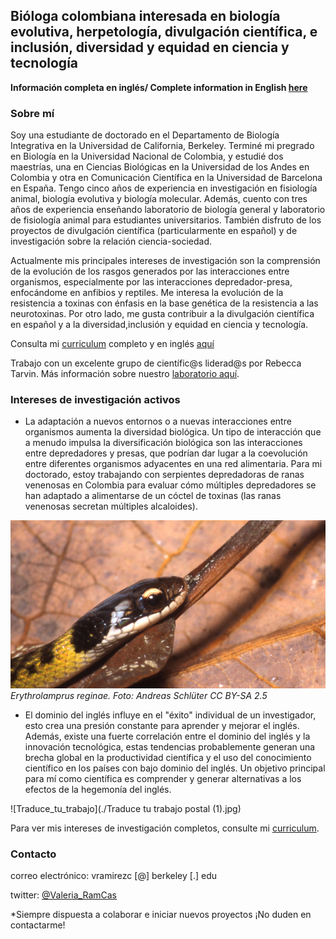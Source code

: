 
## Bióloga colombiana interesada en biología evolutiva, herpetología, divulgación científica, e inclusión, diversidad y equidad en ciencia y tecnología

**Información completa en inglés/ Complete information in English [here](../index.md)**

### Sobre mí

Soy una estudiante de doctorado en el Departamento de Biología Integrativa en la Universidad de California, Berkeley. Terminé mi pregrado en Biología en la Universidad Nacional de Colombia, y estudié dos maestrías, una en Ciencias Biológicas en la Universidad de los Andes en Colombia y otra en Comunicación Científica en la Universidad de Barcelona en España. Tengo cinco años de experiencia en investigación en fisiología animal, biología evolutiva y biología molecular. Además, cuento con tres años de experiencia enseñando laboratorio de biología general y laboratorio de fisiología animal para estudiantes universitarios. También disfruto de los proyectos de divulgación científica (particularmente en español) y de investigación sobre la relación ciencia-sociedad.

Actualmente mis principales intereses de investigación son la comprensión de la evolución de los rasgos generados por las interacciones entre organismos, especialmente por las interacciones depredador-presa, enfocándome en anfibios y reptiles. Me interesa la evolución de la resistencia a toxinas con énfasis en la base genética de la resistencia a las neurotoxinas. Por otro lado, me gusta contribuir a la divulgación científica en español y a la diversidad,inclusión y equidad en ciencia y tecnología. 

Consulta mi [curriculum](./Spanish_content/curriculum_es.md) completo y en inglés [aquí](./curriculum.md)

Trabajo con un excelente grupo de científic@s liderad@s por Rebecca Tarvin. Más información sobre nuestro [laboratorio aquí](https://www.tarvinlab.org/).

### Intereses de investigación activos

- La adaptación a nuevos entornos o a nuevas interacciones entre organismos aumenta la diversidad biológica. Un tipo de interacción que a menudo impulsa la diversificación biológica son las interacciones entre depredadores y presas, que podrían dar lugar a la coevolución entre diferentes organismos adyacentes en una red alimentaria. Para mi doctorado, estoy trabajando con serpientes depredadoras de ranas venenosas en Colombia para evaluar cómo múltiples depredadores se han adaptado a alimentarse de un cóctel de toxinas (las ranas venenosas secretan múltiples alcaloides).

![Erythrolamprus_reginae](../Liophis_reginae.jpg) _Erythrolamprus reginae. Foto: Andreas Schlüter CC BY-SA 2.5_

- El dominio del inglés influye en el "éxito" individual de un investigador, esto crea una presión constante para aprender y mejorar el inglés. Además, existe una fuerte correlación entre el dominio del inglés y la innovación tecnológica, estas tendencias probablemente generan una brecha global en la productividad científica y el uso del conocimiento científico en los países con bajo dominio del inglés. Un objetivo principal para mí como científica es comprender y generar alternativas a los efectos de la hegemonía del inglés.

![Traduce_tu_trabajo](./Traduce tu trabajo postal (1).jpg)

Para ver mis intereses de investigación completos, consulte mi [curriculum](./Spanish_content/curriculum_es.md).

### Contacto
correo electrónico: vramirezc [@] berkeley [.] edu

twitter: [@Valeria_RamCas](https://twitter.com/Valeria_RamCas)

*Siempre dispuesta a colaborar e iniciar nuevos proyectos ¡No duden en contactarme!

